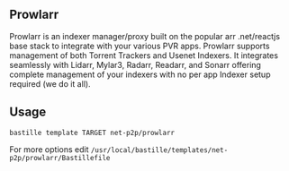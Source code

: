## Prowlarr
Prowlarr is an indexer manager/proxy built on the popular arr .net/reactjs base
stack to integrate with your various PVR apps. Prowlarr supports management of
both Torrent Trackers and Usenet Indexers. It integrates seamlessly with
Lidarr, Mylar3, Radarr, Readarr, and Sonarr offering complete management of
your indexers with no per app Indexer setup required (we do it all).

## Usage
```shell
bastille template TARGET net-p2p/prowlarr
```

For more options edit `/usr/local/bastille/templates/net-p2p/prowlarr/Bastillefile`
